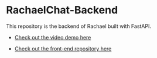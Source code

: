 # RachaelChat-Backend

This repository is the backend of Rachael built with FastAPI. 
- [Check out the video demo here](https://share.descript.com/view/pFrgXxoBwBY)

- [Check out the front-end repository here](https://github.com/Eben001/Rachael)
